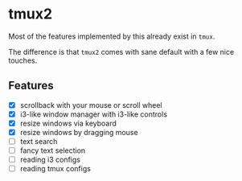 # tmux2

Most of the features implemented by this already exist in `tmux`.

The difference is that `tmux2` comes with sane default with a few nice touches.

## Features
- [x] scrollback with your mouse or scroll wheel
- [x] i3-like window manager with i3-like controls
- [x] resize windows via keyboard
- [x] resize windows by dragging mouse
- [ ] text search
- [ ] fancy text selection
- [ ] reading i3 configs
- [ ] reading tmux configs
